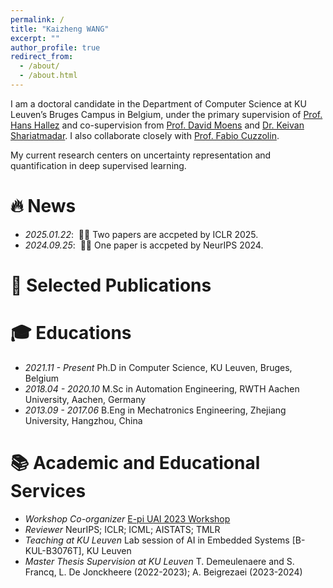 ```yaml
---
permalink: /
title: "Kaizheng WANG"
excerpt: ""
author_profile: true
redirect_from: 
  - /about/
  - /about.html
---
```


<!-- {% if site.google_scholar_stats_use_cdn %}
{% assign gsDataBaseUrl = "https://cdn.jsdelivr.net/gh/" | append: site.repository | append: "@" %}
{% else %}
{% assign gsDataBaseUrl = "https://raw.githubusercontent.com/" | append: site.repository | append: "/" %}
{% endif %}
{% assign url = gsDataBaseUrl | append: "google-scholar-stats/gs_data_shieldsio.json" %} -->

<span class='anchor' id='about-me'></span>

I am a doctoral candidate in the Department of Computer Science at KU Leuven’s Bruges Campus in Belgium, under the primary supervision of [Prof. Hans Hallez](https://www.kuleuven.be/wieiswie/en/person/00080562) and co-supervision from [Prof. David Moens](https://www.kuleuven.be/wieiswie/en/person/00012025) and [Dr. Keivan Shariatmadar](https://www.linkedin.com/in/keivan-shariatmadar/?originalSubdomain=be). I also collaborate closely with [Prof. Fabio Cuzzolin](https://www.brookes.ac.uk/profiles/staff/fabio-cuzzolin).

My current research centers on uncertainty representation and quantification in deep supervised learning.  


# 🔥 News
- *2025.01.22*: &nbsp;🎉🎉 Two papers are accpeted by ICLR 2025.
- *2024.09.25*: &nbsp;🎉🎉 One paper is accpeted by NeurIPS 2024.

# 📝 Selected Publications
<!-- - [**Robust state and protection-level estimation within tightly coupled GNSS/INS navigation system**] -->

<!-- <div class='paper-box'><div class='paper-box-image'><div><div class="badge">CVPR 2016</div><img src='images/500x300.png' alt="sym" width="100%"></div></div>
<div class='paper-box-text' markdown="1">

[Deep Residual Learning for Image Recognition](https://openaccess.thecvf.com/content_cvpr_2016/papers/He_Deep_Residual_Learning_CVPR_2016_paper.pdf)

**Kaiming He**, Xiangyu Zhang, Shaoqing Ren, Jian Sun

[**Project**](https://scholar.google.com/citations?view_op=view_citation&hl=zh-CN&user=DhtAFkwAAAAJ&citation_for_view=DhtAFkwAAAAJ:ALROH1vI_8AC) <strong><span class='show_paper_citations' data='DhtAFkwAAAAJ:ALROH1vI_8AC'></span></strong>
- Lorem ipsum dolor sit amet, consectetur adipiscing elit. Vivamus ornare aliquet ipsum, ac tempus justo dapibus sit amet. 
</div>
</div>

- [Lorem ipsum dolor sit amet, consectetur adipiscing elit. Vivamus ornare aliquet ipsum, ac tempus justo dapibus sit amet](https://github.com), A, B, C, **CVPR 2020** -->


# 🎓 Educations
- *2021.11 - Present* Ph.D in Computer Science, KU Leuven, Bruges, Belgium
- *2018.04 - 2020.10* M.Sc in Automation Engineering, RWTH Aachen University, Aachen, Germany
- *2013.09 - 2017.06* B.Eng in Mechatronics Engineering, Zhejiang University, Hangzhou, China

# 📚 Academic and Educational Services
- *Workshop Co-organizer* [E-pi UAI 2023 Workshop](https://sites.google.com/view/epi-workshop-uai-2023/home?authuser=0)
- *Reviewer* NeurIPS; ICLR; ICML; AISTATS; TMLR
- *Teaching at KU Leuven* Lab session of AI in Embedded Systems \[B-KUL-B3076T\], KU Leuven
- *Master Thesis Supervision at KU Leuven* T. Demeulenaere and S. Francq, L. De Jonckheere (2022-2023); A. Beigrezaei (2023-2024)

<!-- # 📖 Teaching and Supervision
- *Teaching* Lab session of AI in Embedded Systems \[B-KUL-B3076T\], KU Leuven 
- *(Advanced) Master Thesis Supervision* T. Demeulenaere and S. Francq (2022-2023); L. De Jonckheere (2022-2023); Ahmad Beigrezaei (2023-2024) -->

<!-- # 💻 Internships
- *2019.06 - 2019.10* Research assistant, Institute of Auto -->

<!-- # 🎖 Selected Honors and Awards
- *2021.10* Outstanding Graduates of Zhejiang University. 
- *2017.09*  -->
 